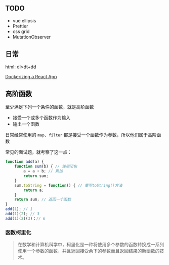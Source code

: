 ## TODO

- vue ellipsis
- Prettier
- css grid
- MutationObserver



## 日常

html: dl>dt+dd

[Dockerizing a React App](https://mherman.org/blog/dockerizing-a-react-app/)

## 高阶函数

至少满足下列一个条件的函数，就是高阶函数

- 接受一个或多个函数作为输入
- 输出一个函数

日常经常使用的 `map`、`filter` 都是接受一个函数作为参数，所以他们属于高阶函数

常见的面试题，就考察了这一点：

```js
function add(a) {
    function sum(b) { // 使用闭包
    	a = a + b; // 累加
    	return sum;
    }
    sum.toString = function() { // 重写toString()方法
        return a;
    }
    return sum; // 返回一个函数
}
add(1); // 1
add(1)(2); // 3
add(1)(2)(3)；// 6
```

### 函数柯里化

> 在数学和计算机科学中，柯里化是一种将使用多个参数的函数转换成一系列使用一个参数的函数，并且返回接受余下的参数而且返回结果的新函数的技术。

